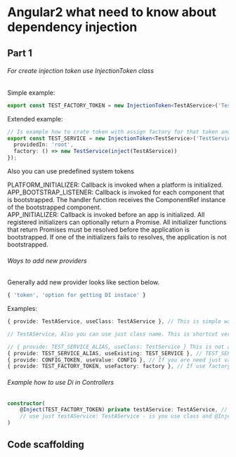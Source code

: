 # Angular2 what need to know about dependency injection

## Part 1 

###### For create injection token use InjectionToken class

Simple example:
```typescript
export const TEST_FACTORY_TOKEN = new InjectionToken<TestAService>('TestAService:app');
```

Extended example:

```typescript
// Is example how to crate token with assign factory for that token and use 'providedIn' way.
export const TEST_SERVICE = new InjectionToken<TestService>('TestService:app', {
  providedIn: 'root',
  factory: () => new TestService(inject(TestAService))
});
```

Also you can use predefined system tokens

 PLATFORM_INITIALIZER: Callback is invoked when a platform is initialized.  
 APP_BOOTSTRAP_LISTENER: Callback is invoked for each component that is bootstrapped. The handler function receives the ComponentRef instance of the bootstrapped component. <br>
 APP_INITIALIZER: Callback is invoked before an app is initialized. All registered initializers can optionally return a Promise. All initializer functions that return Promises must be resolved before the application is bootstrapped. If one of the initializers fails to resolves, the application is not bootstrapped. 

###### Ways to add new providers

Generally add new provider looks like section below.

```typescript
{ 'token', 'option for getting DI instace' }
```

Examples:

```typescript
{ provide: TestAService, useClass: TestAService }, // This is simple way to declare Dependency throuth class.

// TestAService, Also you can use just class name. This is shortcut version

// { provide: TEST_SERVICE_ALIAS, useClass: TestService } This is not alias
{ provide: TEST_SERVICE_ALIAS, useExisting: TEST_SERVICE }, // TEST_SERVICE_ALIAS is alias TEST_SERVICE
{ provide: CONFIG_TOKEN, useValue: CONFIG }, // If you are need just value
{ provide: TEST_FACTORY_TOKEN, useFactory: factory }, // If use factory you can add some logic before obtain dependency instance
```

###### Example how to use Di in Controllers

```typescript
constructor(
    @Inject(TEST_FACTORY_TOKEN) private testAService: TestAService, // if you create own token
    // use just testAService: TestAService - is you use class and @Injectable decorator 
)
```

## Code scaffolding
